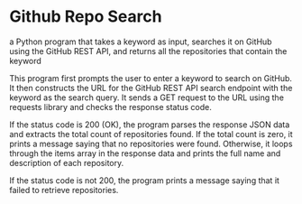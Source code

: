 # Github Repo Search
a Python program that takes a keyword as input, searches it on GitHub using the GitHub REST API, and returns all the repositories that contain the keyword

This program first prompts the user to enter a keyword to search on GitHub. It then constructs the URL for the GitHub REST API search endpoint with the keyword as the search query. It sends a GET request to the URL using the requests library and checks the response status code.

If the status code is 200 (OK), the program parses the response JSON data and extracts the total count of repositories found. If the total count is zero, it prints a message saying that no repositories were found. Otherwise, it loops through the items array in the response data and prints the full name and description of each repository.

If the status code is not 200, the program prints a message saying that it failed to retrieve repositories.
